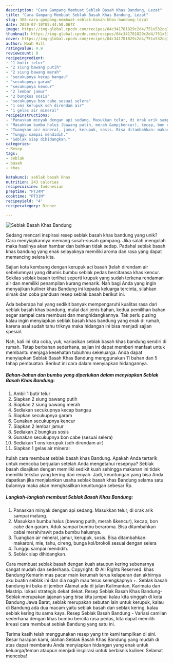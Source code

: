 ```yaml
---
description: "Cara Gampang Membuat Seblak Basah Khas Bandung, Lezat"
title: "Cara Gampang Membuat Seblak Basah Khas Bandung, Lezat"
slug: 308-cara-gampang-membuat-seblak-basah-khas-bandung-lezat
date: 2020-07-10T05:44:50.067Z
image: https://img-global.cpcdn.com/recipes/04c341781829c2d4/751x532cq70/seblak-basah-khas-bandung-foto-resep-utama.jpg
thumbnail: https://img-global.cpcdn.com/recipes/04c341781829c2d4/751x532cq70/seblak-basah-khas-bandung-foto-resep-utama.jpg
cover: https://img-global.cpcdn.com/recipes/04c341781829c2d4/751x532cq70/seblak-basah-khas-bandung-foto-resep-utama.jpg
author: Noah Hill
ratingvalue: 4.9
reviewcount: 8
recipeingredient:
- "1 butir telur"
- "2 siung bawang putih"
- "2 siung bawang merah"
- "secukupnya kecap bangau"
- "secukupnya garam"
- "secukupnya kencur"
- "2 lembar jamur"
- "2 bungkus sosis"
- "secukupnya bon cabe sesuai selera"
- "1 ons kerupuk sdh direndam air"
- "1 gelas air mineral"
recipeinstructions:
- "Panaskan minyak dengan api sedang. Masukkan telur, di orak arik sampai matang."
- "Masukkan bumbu halus (bawang putih, merah &amp;kencur), kecap, bon cabe dan garam. Aduk sampai bumbu beraroma. Bisa ditambahkan cabai merah/rawit pada bumbu halusnya."
- "Tuangkan air mineral, jamur, kerupuk, sosis. Bisa ditambahkan: makaroni, mie, tahu, cireng, bunga kol/brokoli sesuai dengan selera"
- "Tunggu sampai mendidih."
- "Seblak siap dihidangkan."
categories:
- Resep
tags:
- seblak
- basah
- khas

katakunci: seblak basah khas 
nutrition: 243 calories
recipecuisine: Indonesian
preptime: "PT34M"
cooktime: "PT31M"
recipeyield: "4"
recipecategory: Dinner

---
```



![Seblak Basah Khas Bandung](https://img-global.cpcdn.com/recipes/04c341781829c2d4/751x532cq70/seblak-basah-khas-bandung-foto-resep-utama.jpg)

Sedang mencari inspirasi resep seblak basah khas bandung yang unik? Cara menyiapkannya memang susah-susah gampang. Jika salah mengolah maka hasilnya akan hambar dan bahkan tidak sedap. Padahal seblak basah khas bandung yang enak selayaknya memiliki aroma dan rasa yang dapat memancing selera kita.

Sajian kota kembang dengan kerupuk aci basah (telah direndam air sebelumnya) yang ditumis bumbu seblak pedas bercitarasa khas kencur. Sekilas seblak basah terlihat seperti krupuk yang sudah terkena rendaman air dan memiliki penampilan kurang menarik. Nah bagi Anda yang ingin menyajikan kuliner khas Bandung ini kepada keluarga tercinta, silahkan simak dan coba panduan resep seblak basah berikut ini.

Ada beberapa hal yang sedikit banyak mempengaruhi kualitas rasa dari seblak basah khas bandung, mulai dari jenis bahan, kedua pemilihan bahan segar sampai cara membuat dan menghidangkannya. Tak perlu pusing kalau ingin menyiapkan seblak basah khas bandung yang enak di rumah, karena asal sudah tahu triknya maka hidangan ini bisa menjadi sajian spesial.


Nah, kali ini kita coba, yuk, variasikan seblak basah khas bandung sendiri di rumah. Tetap berbahan sederhana, sajian ini dapat memberi manfaat untuk membantu menjaga kesehatan tubuhmu sekeluarga. Anda dapat menyiapkan Seblak Basah Khas Bandung menggunakan 11 bahan dan 5 tahap pembuatan. Berikut ini cara dalam menyiapkan hidangannya.

<!--inarticleads1-->

##### Bahan-bahan dan bumbu yang diperlukan dalam menyiapkan Seblak Basah Khas Bandung:

1. Ambil 1 butir telur
1. Siapkan 2 siung bawang putih
1. Siapkan 2 siung bawang merah
1. Sediakan secukupnya kecap bangau
1. Siapkan secukupnya garam
1. Gunakan secukupnya kencur
1. Siapkan 2 lembar jamur
1. Sediakan 2 bungkus sosis
1. Gunakan secukupnya bon cabe (sesuai selera)
1. Sediakan 1 ons kerupuk (sdh direndam air)
1. Siapkan 1 gelas air mineral


Itulah cara membuat seblak basah khas Bandung. Apakah Anda tertarik untuk mencoba berjualan setelah Anda mengetahui resepnya? Seblak basah disajikan dengan memiliki sedikit kuah sehingga makanan ini tidak memiliki tekstur yang kering dan renyah. Jadi, keuntungan yang bisa Anda dapatkan jika menjalankan usaha seblak basah khas Bandung selama satu bulannya maka akan menghasilkan keuntungan sebesar Rp. 

<!--inarticleads2-->

##### Langkah-langkah membuat Seblak Basah Khas Bandung:

1. Panaskan minyak dengan api sedang. Masukkan telur, di orak arik sampai matang.
1. Masukkan bumbu halus (bawang putih, merah &amp;kencur), kecap, bon cabe dan garam. Aduk sampai bumbu beraroma. Bisa ditambahkan cabai merah/rawit pada bumbu halusnya.
1. Tuangkan air mineral, jamur, kerupuk, sosis. Bisa ditambahkan: makaroni, mie, tahu, cireng, bunga kol/brokoli sesuai dengan selera
1. Tunggu sampai mendidih.
1. Seblak siap dihidangkan.


Cara membuat seblak basah dengan kuah ataupun kering sebenarnya sangat mudah dan sederhana. Copyright: © All Rights Reserved. khas Bandung Kemarin mas pacar main kerumah terus kelaperan dan akhirnya aku buatin seblak ini dan dia nagih mau terus.selengkapnya +. Seblak basah bandung ini buka di jember Alamat ada di jalan Kalimantan, Karimata dan Mastrip. lokasi strategis dekat dekat. Resep Seblak Basah Khas Bandung- Seblak merupakan jajanan yang bisa kita jumpai kalau kita singgah di kota Bandung Jawa Barat, seblak merupakan sebutan lain untuk kerupuk, kalau di Bandung ada dua macam yaitu seblak basah dan seblak kering, kalau seblak kering itu sama kaya. Resep Seblak Basah Bandung - Variasi camilan sederhana dengan khas bumbu bercita rasa pedas, kita dapat memilih kreasi cara membuat seblak Bandung yang satu ini. 

Terima kasih telah menggunakan resep yang tim kami tampilkan di sini. Besar harapan kami, olahan Seblak Basah Khas Bandung yang mudah di atas dapat membantu Anda menyiapkan hidangan yang enak untuk keluarga/teman ataupun menjadi inspirasi untuk berbisnis kuliner. Selamat mencoba!
